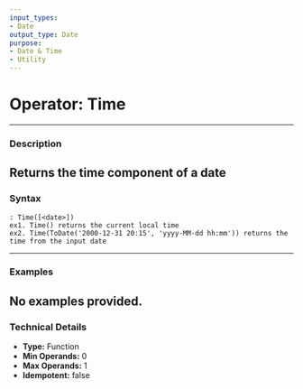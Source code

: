 ```yaml
---
input_types:
- Date
output_type: Date
purpose:
- Date & Time
- Utility
---
```

# Operator: Time
---
### **Description**
Returns the time component of a date
---
### **Syntax**
```
: Time([<date>])
ex1. Time() returns the current local time
ex2. Time(ToDate('2000-12-31 20:15', 'yyyy-MM-dd hh:mm')) returns the time from the input date
```
---
### **Examples**
No examples provided.
---
### **Technical Details**
- **Type:** Function
- **Min Operands:** 0
- **Max Operands:** 1
- **Idempotent:** false